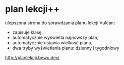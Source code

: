 # plan lekcji++

ulepszona strona do sprawdzania planu lekcji Vulcan:
  - zapisuje klasę,
  - automatycznie wyświetla najnowszy plan,
  - automatycznie ustawia wielkość planu,
  - dwa tryby wyświetlania planu: dzienny i tygodniowy

http://planlekcji.bewu.dev/
